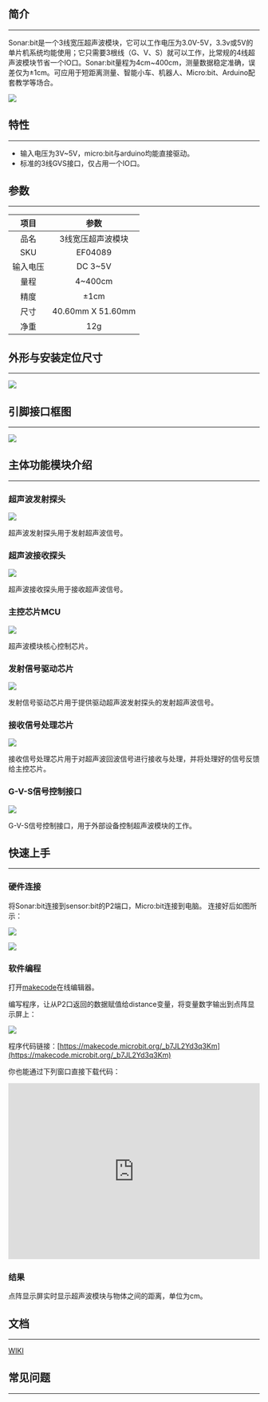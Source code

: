 ## 简介
---
Sonar:bit是一个3线宽压超声波模块，它可以工作电压为3.0V-5V，3.3v或5V的单片机系统均能使用；它只需要3根线（G、V、S）就可以工作，比常规的4线超声波模块节省一个IO口。Sonar:bit量程为4cm~400cm，测量数据稳定准确，误差仅为±1cm。可应用于短距离测量、智能小车、机器人、Micro:bit、Arduino配套教学等场合。

![](https://i.imgur.com/pdBREKf.jpg)

## 特性
---
- 输入电压为3V~5V，micro:bit与arduino均能直接驱动。
- 标准的3线GVS接口，仅占用一个IO口。

## 参数
---
项目|参数
:-:|:-:
品名|3线宽压超声波模块
SKU|EF04089
输入电压|DC 3~5V
量程|4~400cm
精度|±1cm
尺寸|40.60mm X 51.60mm
净重|12g

## 外形与安装定位尺寸
---
![](https://i.imgur.com/h4HcvxO.jpg)

## 引脚接口框图
---
![](https://i.imgur.com/7E5ECzN.jpg)

## 主体功能模块介绍
---
### 超声波发射探头

![](https://i.imgur.com/T1xDsne.jpg)

超声波发射探头用于发射超声波信号。

### 超声波接收探头

![](https://i.imgur.com/JxNrz8Q.jpg)

超声波接收探头用于接收超声波信号。

### 主控芯片MCU

![](https://i.imgur.com/2CjnvfP.jpg)

超声波模块核心控制芯片。

### 发射信号驱动芯片

![](https://i.imgur.com/iOW0IN3.jpg)

发射信号驱动芯片用于提供驱动超声波发射探头的发射超声波信号。

### 接收信号处理芯片

![](https://i.imgur.com/VxEZ5KQ.jpg)

接收信号处理芯片用于对超声波回波信号进行接收与处理，并将处理好的信号反馈给主控芯片。

### G-V-S信号控制接口

![](https://i.imgur.com/N9yc6Jm.jpg)

G-V-S信号控制接口，用于外部设备控制超声波模块的工作。

## 快速上手
---
### 硬件连接  

将Sonar:bit连接到sensor:bit的P2端口，Micro:bit连接到电脑。 
连接好后如图所示：

![](https://i.imgur.com/fvYx5lR.jpg)

![](https://i.imgur.com/wCftg3Y.jpg)

### 软件编程  
打开[makecode](https://makecode.microbit.org/)在线编辑器。

编写程序，让从P2口返回的数据赋值给distance变量，将变量数字输出到点阵显示屏上：

![](https://i.imgur.com/sbRh3HL.png)

程序代码链接：[https://makecode.microbit.org/_b7JL2Yd3q3Km](https://makecode.microbit.org/_b7JL2Yd3q3Km)

你也能通过下列窗口直接下载代码：

<div style="position:relative;height:0;padding-bottom:70%;overflow:hidden;"><iframe style="position:absolute;top:0;left:0;width:100%;height:100%;" src="https://makecode.microbit.org/#pub:_b7JL2Yd3q3Km" frameborder="0" sandbox="allow-popups allow-forms allow-scripts allow-same-origin"></iframe></div>

### 结果

点阵显示屏实时显示超声波模块与物体之间的距离，单位为cm。


## 文档
---
[WIKI](https://github.com/elecfreaks/learn-cn)

## 常见问题
---
